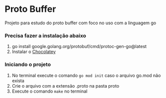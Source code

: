 # Proto Buffer

Projeto para estudo do proto buffer com foco no uso com a linguagem go

### Precisa fazer a instalação abaixo

1. go install google.golang.org/protobuf/cmd/protoc-gen-go@latest
2. Instalar o [Chocolatey](https://chocolatey.org/install)

### Iniciando o projeto

1. No terminal execute o comando `go mod init` caso o arquivo go.mod não exista
2. Crie o arquivo com a extensão .proto na pasta proto
3. Execute o comando `make` no terminal
